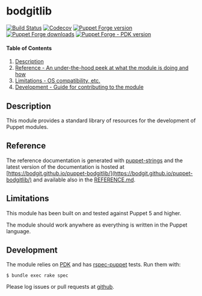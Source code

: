 # bodgitlib

[![Build Status](https://travis-ci.org/bodgit/puppet-bodgitlib.svg?branch=master)](https://travis-ci.org/bodgit/puppet-bodgitlib)
[![Codecov](https://img.shields.io/codecov/c/github/bodgit/puppet-bodgitlib)](https://codecov.io/gh/bodgit/puppet-bodgitlib)
[![Puppet Forge version](http://img.shields.io/puppetforge/v/bodgit/bodgitlib)](https://forge.puppetlabs.com/bodgit/bodgitlib)
[![Puppet Forge downloads](https://img.shields.io/puppetforge/dt/bodgit/bodgitlib)](https://forge.puppetlabs.com/bodgit/bodgitlib)
[![Puppet Forge - PDK version](https://img.shields.io/puppetforge/pdk-version/bodgit/bodgitlib)](https://forge.puppetlabs.com/bodgit/bodgitlib)

#### Table of Contents

1. [Description](#description)
2. [Reference - An under-the-hood peek at what the module is doing and how](#reference)
3. [Limitations - OS compatibility, etc.](#limitations)
4. [Development - Guide for contributing to the module](#development)

## Description

This module provides a standard library of resources for the development of
Puppet modules.

## Reference

The reference documentation is generated with
[puppet-strings](https://github.com/puppetlabs/puppet-strings) and the latest
version of the documentation is hosted at
[https://bodgit.github.io/puppet-bodgitlib/](https://bodgit.github.io/puppet-bodgitlib/)
and available also in the [REFERENCE.md](https://github.com/bodgit/puppet-bodgitlib/blob/master/REFERENCE.md).

## Limitations

This module has been built on and tested against Puppet 5 and higher.

The module should work anywhere as everything is written in the Puppet
language.

## Development

The module relies on [PDK](https://puppet.com/docs/pdk/1.x/pdk.html) and has
[rspec-puppet](http://rspec-puppet.com) tests. Run them with:

```
$ bundle exec rake spec
```

Please log issues or pull requests at
[github](https://github.com/bodgit/puppet-bodgitlib).
